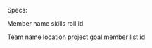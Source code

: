Specs:

Member
  name
  skills
  roll
  id

Team
  name
  location
  project goal
  member list
  id

